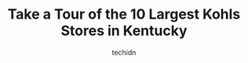 ---
layout: ampstory
image: https://i0.wp.com/www.depkes.org/wp-content/uploads/2023/06/kohls-0-in-kentucky-1685968423.jpeg?resize=640,853
author: techidn
featured: false
description: Discover the impressive array of Kohls options in Kentucky, where you can find 10 of the largest Kohls establishments in the area. From renowned classics to hidden gems, Kentucky offers a di
title: Take a Tour of the 10 Largest Kohls Stores in Kentucky
cover:
   title: Take a Tour of the 10 Largest Kohls Stores in Kentucky
   subtitle: Rickpate
   background: https://www.depkes.org/wp-content/uploads/2023/06/kohls-0-in-kentucky-1685968423.jpeg

pages: 
 - layout: thirds
   top: <h1>#1 Kohls</h1>
   bottom: "<p>I had went here to purchase some Khakis for work.I had never ever shopped at Kohls.I will say their pricing is about average for their products.Loved the little lady in </p>"
   background: https://www.depkes.org/wp-content/uploads/2023/06/kohls-1-in-kentucky-1685968424.jpeg
   backgroundblur: true
 - layout: thirds
   top: <h1>#2 Kohls</h1>
   bottom: "<p>110 Oxmoor Ln, Louisville, KY 40222, United States</p>"
   background: https://www.depkes.org/wp-content/uploads/2023/06/kohls-2-in-kentucky-1685968424.jpeg
   cta:
      link: https://www.depkes.org/blog/take-a-tour-of-the-10-largest-kohls-stores-in-kentucky/
      text: Take a Tour of the 10 Largest Kohls Stores in Kentucky
 - layout: thirds
   top: <h1>#3 Kohls</h1>
   bottom: "<p>7915 Bardstown Rd, Louisville, KY 40291, United States</p>"
   background: https://www.depkes.org/wp-content/uploads/2023/06/kohls-3-in-kentucky-1685968425.jpeg
   cta:
      link: https://www.depkes.org/blog/take-a-tour-of-the-10-largest-kohls-stores-in-kentucky/
      text: Take a Tour of the 10 Largest Kohls Stores in Kentucky
 - layout: thirds
   top: <h1>#4 Kohls</h1>
   bottom: "<p>2840 Wilma Rudolph Blvd, Clarksville, TN 37040, United States</p>"
   background: https://images.unsplash.com/photo-1462556791646-c201b8241a94?ixlib=rb-4.0.3&ixid=MnwxMjA3fDB8MHxwaG90by1wYWdlfHx8fGVufDB8fHx8&auto=format&fit=crop&w=640&h=853&q=80
   cta:
      link: https://www.depkes.org/blog/take-a-tour-of-the-10-largest-kohls-stores-in-kentucky/
      text: Take a Tour of the 10 Largest Kohls Stores in Kentucky
 - layout: thirds
   top: <h1>#5 Kohls</h1>
   bottom: "<p>3100 N Dixie Hwy, Elizabethtown, KY 42701, United States</p>"
   background: https://images.unsplash.com/photo-1522441815192-d9f04eb0615c?ixlib=rb-4.0.3&ixid=MnwxMjA3fDB8MHxwaG90by1wYWdlfHx8fGVufDB8fHx8&auto=format&fit=crop&w=640&h=853&q=80
   cta:
      link: https://www.depkes.org/blog/take-a-tour-of-the-10-largest-kohls-stores-in-kentucky/
      text: Take a Tour of the 10 Largest Kohls Stores in Kentucky
 - layout: thirds
   top: <h1>#6 Kohls</h1>
   bottom: "<p>150 Kohls Dr, Nicholasville, KY 40356, United States</p>"
   background: https://images.unsplash.com/photo-1527067829737-402993088e6b?ixlib=rb-4.0.3&ixid=MnwxMjA3fDB8MHxwaG90by1wYWdlfHx8fGVufDB8fHx8&auto=format&fit=crop&w=640&h=853&q=80
   cta:
      link: https://www.depkes.org/blog/take-a-tour-of-the-10-largest-kohls-stores-in-kentucky/
      text: Take a Tour of the 10 Largest Kohls Stores in Kentucky
 - layout: thirds
   top: <h1>#7 Kohls</h1>
   bottom: "<p>1988 Pavilion Way, Lexington, KY 40509, United States</p>"
   background: https://plus.unsplash.com/premium_photo-1664640458616-3c74f8cb4589?ixlib=rb-4.0.3&ixid=MnwxMjA3fDB8MHxwaG90by1wYWdlfHx8fGVufDB8fHx8&auto=format&fit=crop&w=640&h=853&q=80
   cta:
      link: https://www.depkes.org/blog/take-a-tour-of-the-10-largest-kohls-stores-in-kentucky/
      text: Take a Tour of the 10 Largest Kohls Stores in Kentucky
 - layout: thirds
   middle: Continue reading...
   background: https://images.unsplash.com/photo-1597773150796-e5c14ebecbf5?ixlib=rb-4.0.3&ixid=MnwxMjA3fDB8MHxwaG90by1wYWdlfHx8fGVufDB8fHx8&auto=format&fit=crop&w=640&h=853&q=80
   cta:
      link: https://www.depkes.org/blog/take-a-tour-of-the-10-largest-kohls-stores-in-kentucky/
      text: Take a Tour of the 10 Largest Kohls Stores in Kentucky
      
---